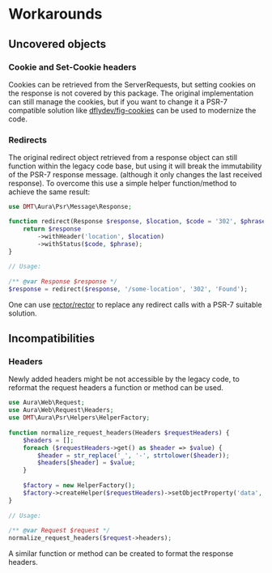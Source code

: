 # Workarounds

## Uncovered objects

### Cookie and Set-Cookie headers

Cookies can be retrieved from the ServerRequests, but setting cookies on the response is not covered by this package. 
The original implementation can still manage the cookies, but if you want to change it a PSR-7 compatible solution like 
[dflydev/fig-cookies](https://packagist.org/packages/dflydev/fig-cookies) can be used to modernize the code.

### Redirects

The original redirect object retrieved from a response object can still function within the legacy code base, but using
it will break the immutability of the PSR-7 response message. (although it only changes the last received response).
To overcome this use a simple helper function/method to achieve the same result:
```php
use DMT\Aura\Psr\Message\Response;

function redirect(Response $response, $location, $code = '302', $phrase = '') {
    return $response
        ->withHeader('location', $location)
        ->withStatus($code, $phrase);
} 
 
// Usage:
 
/** @var Response $response */
$response = redirect($response, '/some-location', '302', 'Found');
```
One can use [rector/rector](https://packagist.org/packages/rector/rector) to replace any redirect calls with a PSR-7 
suitable solution. 

## Incompatibilities

### Headers

Newly added headers might be not accessible by the legacy code, to reformat the request headers a function or method can
be used.

```php
use Aura\Web\Request;
use Aura\Web\Request\Headers;
use DMT\Aura\Psr\Helpers\HelperFactory;
 
function normalize_request_headers(Headers $requestHeaders) {
    $headers = [];
    foreach ($requestHeaders->get() as $header => $value) {
        $header = str_replace('_', '-', strtolower($header));
        $headers[$header] = $value;
    }
    
    $factory = new HelperFactory();
    $factory->createHelper($requestHeaders)->setObjectProperty('data', $headers);   
}
 
// Usage:
 
/** @var Request $request */
normalize_request_headers($request->headers);
```

A similar function or method can be created to format the response headers.
